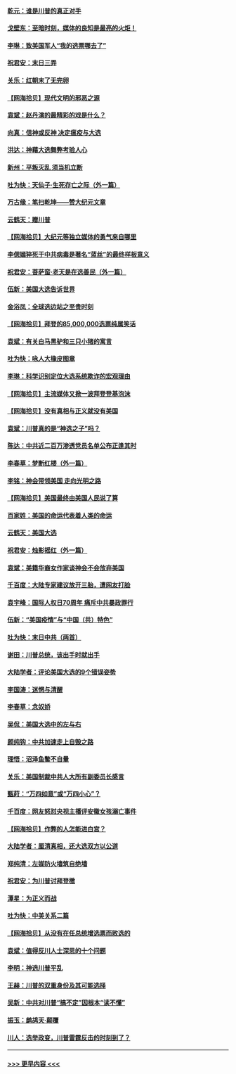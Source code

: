#### [乾元：谁是川普的真正对手](../pages/nsc993/n12637090.md?t=12221502) 
#### [戈壁东：至暗时刻，媒体的良知是最亮的火炬！](../pages/nsc993/n12637042.md?t=12221502) 
#### [李琳：致美国军人“我的选票哪去了”](../pages/nsc993/n12635351.md?t=12221502) 
#### [祝君安：末日三弄](../pages/nsc993/n12635324.md?t=12221502) 
#### [关乐：红朝末了无完卵](../pages/nsc993/n12635315.md?t=12221502) 
#### [【网海拾贝】现代文明的邪恶之源](../pages/nsc993/n12634425.md?t=12221502) 
#### [袁斌：赵丹演的最精彩的戏是什么？](../pages/nsc993/n12633316.md?t=12221502) 
#### [向真：信神或反神 决定瘟疫与大选](../pages/nsc993/n12632710.md?t=12221502) 
#### [洪达：神藉大选舞弊考验人心](../pages/nsc993/n12631962.md?t=12221502) 
#### [新州：平叛灭乱  须当机立断](../pages/nsc993/n12631946.md?t=12221502) 
#### [吐为快：天仙子‧生死存亡之际（外一篇）](../pages/nsc993/n12631927.md?t=12221502) 
#### [万古缘：笔扫乾坤——赞大纪元文章](../pages/nsc993/n12631922.md?t=12221502) 
#### [云鹤天：赠川普](../pages/nsc993/n12631823.md?t=12221502) 
#### [【网海拾贝】大纪元等独立媒体的勇气来自哪里](../pages/nsc993/n12629961.md?t=12221502) 
#### [李偲嫣猝死于中共病毒是著名“蓝丝”的最终样板意义](../pages/nsc993/n12628812.md?t=12221502) 
#### [祝君安：菩萨蛮·老天是在选善民（外一篇）](../pages/nsc993/n12628793.md?t=12221502) 
#### [伍新：美国大选告诉世界](../pages/nsc993/n12628768.md?t=12221502) 
#### [金浴凤：全球选边站之至贵时刻](../pages/nsc993/n12627318.md?t=12221502) 
#### [【网海拾贝】拜登的85,000,000选票纯属笑话](../pages/nsc993/n12626569.md?t=12221502) 
#### [袁斌：有关白马黑驴和三只小猪的寓言](../pages/nsc993/n12626198.md?t=12221502) 
#### [吐为快：咏人大橡皮图章](../pages/nsc993/n12624470.md?t=12221502) 
#### [李琳：科学识别定位大选系统欺诈的宏观理由](../pages/nsc993/n12624340.md?t=12221502) 
#### [【网海拾贝】主流媒体又掀一波拜登登基泡沫](../pages/nsc993/n12624000.md?t=12221502) 
#### [【网海拾贝】没有真相与正义就没有美国](../pages/nsc993/n12621885.md?t=12221502) 
#### [袁斌：川普真的是“神选之子”吗？](../pages/nsc993/n12621749.md?t=12221502) 
#### [陈达：中共近二百万渗透党员名单公布正逢其时](../pages/nsc993/n12620870.md?t=12221502) 
#### [李春草：梦断红楼（外一篇）](../pages/nsc993/n12619122.md?t=12221502) 
#### [李铭：神会带领美国 走向光明之路](../pages/nsc993/n12618584.md?t=12221502) 
#### [【网海拾贝】美国最终由美国人民说了算](../pages/nsc993/n12617255.md?t=12221502) 
#### [百家姓：美国的命运代表着人类的命运](../pages/nsc993/n12615838.md?t=12221502) 
#### [云鹤天：美国大选](../pages/nsc993/n12615994.md?t=12221502) 
#### [祝君安：烛影摇红（外一篇）](../pages/nsc993/n12615975.md?t=12221502) 
#### [袁斌：美籍华裔女作家谈神会不会放弃美国](../pages/nsc993/n12615263.md?t=12221502) 
#### [千百度：大陆专家建议放开三胎，遭网友打脸](../pages/nsc993/n12614456.md?t=12221502) 
#### [袁宇峰：国际人权日70周年 痛斥中共暴政罪行](../pages/nsc993/n12611965.md?t=12221502) 
#### [伍新：“美国疫情”与“中国（共）特色”](../pages/nsc993/n12611463.md?t=12221502) 
#### [吐为快：末日中共（两首）](../pages/nsc993/n12611461.md?t=12221502) 
#### [谢田：川普总统，该出手时就出手](../pages/nsc993/n12610905.md?t=12221502) 
#### [大陆学者：评论美国大选的9个错误姿势](../pages/nsc993/n12609586.md?t=12221502) 
#### [李国涛：迷惘与清醒](../pages/nsc993/n12607532.md?t=12221502) 
#### [李春草：念奴娇](../pages/nsc993/n12607083.md?t=12221502) 
#### [吴侃：美国大选中的左与右](../pages/nsc993/n12607054.md?t=12221502) 
#### [颜纯钩：中共加速走上自毁之路](../pages/nsc993/n12606473.md?t=12221502) 
#### [理悟：沼泽鱼鳖不自量](../pages/nsc993/n12606454.md?t=12221502) 
#### [关乐：美国制裁中共人大所有副委员长感言](../pages/nsc993/n12606442.md?t=12221502) 
#### [甄莳：“万四如意”或“万四小心”？](../pages/nsc993/n12606091.md?t=12221502) 
#### [千百度：网友怒怼央视主播评安徽女孩溺亡事件](../pages/nsc993/n12605370.md?t=12221502) 
#### [【网海拾贝】作弊的人怎能进白宫？](../pages/nsc993/n12603546.md?t=12221502) 
#### [大陆学者：厘清真相，还大选双方以公道](../pages/nsc993/n12603475.md?t=12221502) 
#### [郑纯清：左媒防火墙筑自绝墙](../pages/nsc993/n12602226.md?t=12221502) 
#### [祝君安：为川普讨拜登檄](../pages/nsc993/n12602199.md?t=12221502) 
#### [潭星：为正义而战](../pages/nsc993/n12600926.md?t=12221502) 
#### [吐为快：中美关系二篇](../pages/nsc993/n12600908.md?t=12221502) 
#### [【网海拾贝】从没有在任总统增选票而败选的](../pages/nsc993/n12600435.md?t=12221502) 
#### [袁斌：值得反川人士深思的十个问题](../pages/nsc993/n12600332.md?t=12221502) 
#### [李明：神选川普平乱](../pages/nsc993/n12599751.md?t=12221502) 
#### [王赫：川普的双重身份及其可能选择](../pages/nsc993/n12599723.md?t=12221502) 
#### [吴新：中共对川普“搞不定”因根本“读不懂”](../pages/nsc993/n12599502.md?t=12221502) 
#### [振玉：鹧鸪天‧颠覆](../pages/nsc993/n12599494.md?t=12221502) 
#### [川人：选举政变，川普雷霆反击的时刻到了？](../pages/nsc993/n12599291.md?t=12221502) 

----
#### [ >>> 更早内容 <<< ](../indexes/nsc993-earlier.md)
